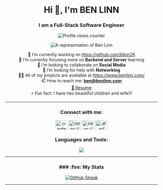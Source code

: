 <div style="text-align:center;">

<h1>Hi 👋, I'm BEN LINN</h1>
<h3>I am a Full-Stack Software Engineer</h3>

<p><img src="https://komarev.com/ghpvc/?username=blinn26&label=Profile%20views&color=0e75b6&style=flat" alt="Profile views counter" /></p>
<p><img src="https://createdbybenlinn.com/Original-on-Transparent.png" alt="A representation of Ben Linn" /></p>

<ul style="list-style-type: none; padding-left: 0;">
    <li>🔭 I’m currently working on <a href="https://github.com/blinn26">https://github.com/blinn26</a></li>
    <li>🌱 I’m currently focusing more on <strong>Backend and Server</strong> learning</li>
    <li>👯 I’m looking to collaborate on <strong>Social Media</strong></li>
    <li>🤝 I’m looking for help with <strong>Networking</strong></li>
    <li>👨‍💻 All of my projects are available at <a href="https://www.benlinn.com/">https://www.benlinn.com/</a></li>
    <li>📫 How to reach me: <a href="mailto:ben@benlinn.com"><strong>ben@benlinn.com</strong></a></li>
    <li><a href="https://drive.google.com/file/d/14Ccn2H-iHExR72hrpMIMBIRu-OQBU7_4/view?usp=sharing">📄 Resume</a></li>
    <li>⚡ Fun fact: I have two beautiful children and wife!!!</li>
</ul>

</div>


---
<h3 align="center">Connect with me:</h3>
<p align="center"><a href="https://twitter.com/createdbyben26" target="blank"><img align="center" src="https://raw.githubusercontent.com/rahuldkjain/github-profile-readme-generator/master/src/images/icons/Social/twitter.svg" alt="createdbyben26" height="30" width="40" /></a>
<a href="https://www.linkedin.com/in/ben-linn-coding4l/" target="blank"><img align="center" src="https://raw.githubusercontent.com/rahuldkjain/github-profile-readme-generator/master/src/images/icons/Social/linked-in-alt.svg" alt="https://www.linkedin.com/in/ben-linn-coding4l/" height="30" width="40" /></a>
<a href="https://stackoverflow.com/users/19815254/blinn26" target="blank"><img align="center" src="https://raw.githubusercontent.com/rahuldkjain/github-profile-readme-generator/master/src/images/icons/Social/stack-overflow.svg" alt="https://stackoverflow.com/users/19815254/blinn26" height="30" width="40" /></a>
<a href="https://medium.com/@benlinn26" target="blank"><img align="center" src="https://raw.githubusercontent.com/rahuldkjain/github-profile-readme-generator/master/src/images/icons/Social/medium.svg" alt="dfasf" height="30" width="40" /></a>
                                                        
</p>                                                              
<h3 align="center">Languages and Tools:</h3>

 <p align="center">
  <a href="https://skillicons.dev">
  <img src="https://skillicons.dev/icons?i=js,html,css,babel,figma,git,github,mongodb,postman,nodejs,nginx,react,vscode" />
 </a>
</p>

---
  <h3 align="center">### :fire: My Stats </h3>

<div align="center">
    
[![GitHub Streak](http://github-readme-streak-stats.herokuapp.com?user=blinn26&theme=ocean-gradient&hide_border=true&border_radius=5)](https://git.io/streak-stats)

</div>

___




